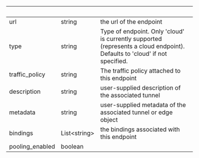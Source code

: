 <!-- Code generated for API Clients. DO NOT EDIT. -->

| &nbsp; | &nbsp; | &nbsp; |
|---|---|---|
| url | string | the url of the endpoint |
| type | string | Type of endpoint. Only 'cloud' is currently supported (represents a cloud endpoint). Defaults to 'cloud' if not specified. |
| traffic_policy | string | The traffic policy attached to this endpoint |
| description | string | user-supplied description of the associated tunnel |
| metadata | string | user-supplied metadata of the associated tunnel or edge object |
| bindings | List&lt;string&gt; | the bindings associated with this endpoint |
| pooling_enabled | boolean |  |